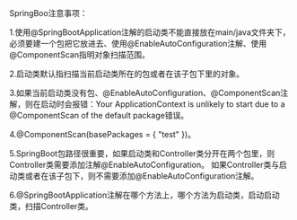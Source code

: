 SpringBoo注意事项：

1.使用@SpringBootApplication注解的启动类不能直接放在main/java文件夹下，必须要建一个包把它放进去、使用@EnableAutoConfiguration注解、使用@ComponentScan指明对象扫描范围。

2.启动类默认指扫描当前启动类所在的包或者在该子包下里的对象。

3.如果当前启动类没有包、@EnableAutoConfiguration、@ComponentScan注解，则在启动时会报错：Your ApplicationContext is unlikely to start due to a @ComponentScan of the default package错误。

4.@ComponentScan(basePackages = { "test" })。

5.SpringBoot包路径很重要，如果启动类和Controller类分开在两个包里，则Controller类需要添加注解@EnableAutoConfiguration。
如果Controller类与启动类或者在该子包下，则不需要添加@EnableAutoConfiguration注解。

6.@SpringBootApplication注解在哪个方法上，哪个方法为启动类，启动启动类，扫描Controller类。
